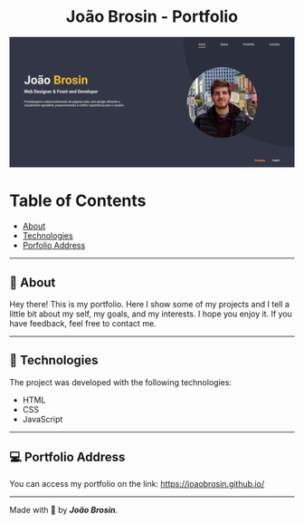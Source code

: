 <div align="center">
    <h1> João Brosin - Portfolio </h1>
</div>

<img src="./assets/portfolio-layout.png">

# Table of Contents
- [About](#-about)
- [Technologies](#-technologies)
- [Porfolio Address](#-portfolio-addres)
<!-- - [Installation](#-installation) -->

---

## 📝 About
Hey there! This is my portfolio. Here I show some of my projects and I tell a little bit about my self, my goals, and my interests. I hope you enjoy it. If you have feedback, feel free to contact me.

---

## 🚀 Technologies
The project was developed with the following technologies: 

- HTML
- CSS
- JavaScript

---

## 💻 Portfolio Address
You can access my portfolio on the link:
https://joaobrosin.github.io/

---

Made with 💙 by ***João Brosin***.